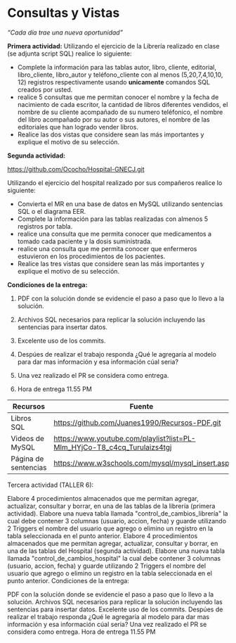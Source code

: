 # Consultas y Vistas

*“Cada día trae una nueva oportunidad”*

**Primera actividad:**
Utilizando el ejercicio de la Librería realizado en clase (se adjunta script SQL) realice lo siguiente:

- Complete la información para las tablas autor, libro, cliente, editorial, libro_cliente, libro_autor y teléfono_cliente con al menos (5,20,7,4,10,10, 12) registros respectivamente usando **unicamente** comandos SQL creados por usted.
- realice 5 consultas que me permitan conocer  el nombre y la fecha de nacimiento de cada escritor, la cantidad de libros diferentes vendidos, el nombre de su cliente acompañado de su numero teléfonico, el nombre del libro acompañado por su autor o sus autores, el nombre de las editoriales que han logrado vender libros.
- Realice las dos vistas que considere sean las más importantes y explique el motivo de su selección.

**Segunda actividad:**

https://github.com/Ococho/Hospital-GNECJ.git

Utilizando el ejercicio del hospital realizado por sus compañeros realice lo siguiente:

- Convierta el MR en una base de datos en MySQL utilizando sentencias SQL o el diagrama EER.
- Complete la información para las tablas realizadas con almenos 5 registros por tabla.
- realice una consulta que me permita conocer que medicamentos a tomado cada paciente y la dosis suministrada.
- realice una consulta que me permita conocer que enfermeros estuvieron en los procedimientos de los pacientes.
- Realice las tres vistas que considere sean las más importantes y explique el motivo de su selección.

**Condiciones de la entrega:**
 1. PDF con la solución donde se evidencie el paso a paso que lo llevo a la solución. 

1. Archivos SQL necesarios para replicar la solución incluyendo las sentencias para insertar datos. 
2. Excelente uso de los commits. 
3. Despúes de realizar el trabajo responda ¿Qué le agregaría al modelo para dar mas información y esa información cúal seria?
4. Una vez realizado el PR se considera como entrega. 
5. Hora de entrega 11.55 PM

| Recursos | Fuente |
| --- | --- |
| Libros SQL | https://github.com/Juanes1990/Recursos-PDF.git |
| Videos de MySQL | https://www.youtube.com/playlist?list=PL-Mlm_HYjCo-T8_c4cq_Turulaizs4tgj |
| Página de sentencias | https://www.w3schools.com/mysql/mysql_insert.asp |
Tercera actividad (TALLER 6):

Elabore 4 procedimientos almacenados que me permitan agregar, actualizar, consultar y borrar, en una de las tablas de la librería (primera actividad).
Elabore una nueva tabla llamada "control_de_cambios_librería" la cual debe contener 3 columnas (usuario, accion, fecha) y guarde utilizando 2 Triggers el nombre del usuario que agrego o elimino un registro en la tabla seleccionada en el punto anterior.
Elabore 4 procedimientos almacenados que me permitan agregar, actualizar, consultar y borrar, en una de las tablas del Hospital (segunda actividad).
Elabore una nueva tabla llamada "control_de_cambios_hospital" la cual debe contener 3 columnas (usuario, accion, fecha) y guarde utilizando 2 Triggers el nombre del usuario que agrego o elimino un registro en la tabla seleccionada en el punto anterior.
Condiciones de la entrega:

PDF con la solución donde se evidencie el paso a paso que lo llevo a la solución.
Archivos SQL necesarios para replicar la solución incluyendo las sentencias para insertar datos.
Excelente uso de los commits.
Despúes de realizar el trabajo responda ¿Qué le agregaría al modelo para dar mas información y esa información cúal seria?
Una vez realizado el PR se considera como entrega.
Hora de entrega 11.55 PM
